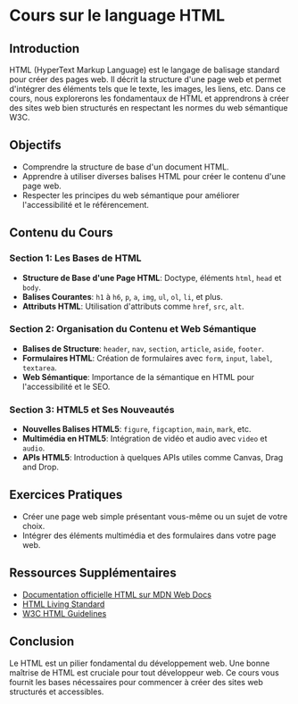 # Cours sur le language HTML
## Introduction
HTML (HyperText Markup Language) est le langage de balisage standard pour créer des pages web. Il décrit la structure d'une page web et permet d'intégrer des éléments tels que le texte, les images, les liens, etc. Dans ce cours, nous explorerons les fondamentaux de HTML et apprendrons à créer des sites web bien structurés en respectant les normes du web sémantique W3C.

## Objectifs
- Comprendre la structure de base d'un document HTML.
- Apprendre à utiliser diverses balises HTML pour créer le contenu d'une page web.
- Respecter les principes du web sémantique pour améliorer l'accessibilité et le référencement.

## Contenu du Cours

### Section 1: Les Bases de HTML
- **Structure de Base d'une Page HTML**: Doctype, éléments `html`, `head` et `body`.
- **Balises Courantes**: `h1` à `h6`, `p`, `a`, `img`, `ul`, `ol`, `li`, et plus.
- **Attributs HTML**: Utilisation d'attributs comme `href`, `src`, `alt`.

### Section 2: Organisation du Contenu et Web Sémantique
- **Balises de Structure**: `header`, `nav`, `section`, `article`, `aside`, `footer`.
- **Formulaires HTML**: Création de formulaires avec `form`, `input`, `label`, `textarea`.
- **Web Sémantique**: Importance de la sémantique en HTML pour l'accessibilité et le SEO.

### Section 3: HTML5 et Ses Nouveautés
- **Nouvelles Balises HTML5**: `figure`, `figcaption`, `main`, `mark`, etc.
- **Multimédia en HTML5**: Intégration de vidéo et audio avec `video` et `audio`.
- **APIs HTML5**: Introduction à quelques APIs utiles comme Canvas, Drag and Drop.

## Exercices Pratiques
- Créer une page web simple présentant vous-même ou un sujet de votre choix.
- Intégrer des éléments multimédia et des formulaires dans votre page web.

## Ressources Supplémentaires
- [Documentation officielle HTML sur MDN Web Docs](https://developer.mozilla.org/fr/docs/Web/HTML)
- [HTML Living Standard](https://html.spec.whatwg.org/)
- [W3C HTML Guidelines](https://www.w3.org/TR/html/)

## Conclusion
Le HTML est un pilier fondamental du développement web. Une bonne maîtrise de HTML est cruciale pour tout développeur web. Ce cours vous fournit les bases nécessaires pour commencer à créer des sites web structurés et accessibles.
